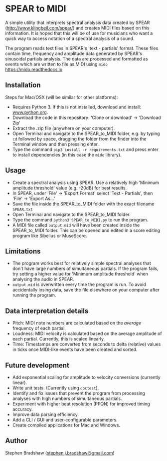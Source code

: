 # SPEAR to MIDI

A simple utility that interprets spectral analysis data created by SPEAR (http://www.klingbeil.com/spear/) and creates MIDI files based on this information. It is hoped that this will be of use for musicians who want a quick way to access notation of a spectral analysis of a sound.

The program reads text files in SPEAR's 'text - partials' format. These files contain time, frequency and amplitude data generated by SPEAR's sinusoidal partials analysis. The data are processed and formatted as events which are written to file as MIDI using `mido` https://mido.readthedocs.io

## Installation
Steps for Mac/OSX (will be similar for other platforms):
* Requires Python 3. If this is not installed, download and install: www.python.org.
* Download the code in this repository: 'Clone or download' -> 'Download Zip'
* Extract the .zip  file (anywhere on your computer).
* Open Terminal and navigate to the SPEAR_to_MIDI folder, e.g. by typing `cd` followed by space, dragging the folder from the finder into the Terminal window and then pressing enter.
* Type the command `pip3 install -r requirements.txt` and press enter to install dependencies (in this case the `mido` library).

## Usage
* Create a spectral analysis using SPEAR. Use a relatively high 'Minimum amplitude threshold' value (e.g. -20dB) for best results.
* In SPEAR, under 'File' -> 'Export Format' select 'Text - Partials', then 'File' -> 'Export As...'
* Save the file inside the SPEAR_to_MIDI folder with the exact filename `SPEAR.txt`
* Open Terminal and navigate to the SPEAR_to_MIDI folder.
* Type the command `python3 SPEAR_to_MIDI.py` to run the program.
* A MIDI file called `output.mid` will have been created inside the SPEAR_to_MIDI folder. This can be opened and edited in a score editing program like Sibelius or MuseScore.

## Limitations

* The program works best for relatively simple spectral analyses that don't have large numbers of simultaneous partials. If the program fails, try setting a higher value for 'Minimum amplitude threshold' when analysing the audio in SPEAR.
* `output.mid` is overwritten every time the program is run. To avoid accidentally losing data, save the file elsewhere on your computer after running the program.

## Data interpretation details

* Pitch: MIDI note numbers are calculated based on the *average* frequency of each partial.
* Loudness: MIDI velocity is calculated based on the average amplitude of each partial. Currently, this is scaled linearly.
* Time: Timestamps are converted from seconds to delta (relative) values in ticks once MIDI-like events have been created and sorted.

## Future development
* Add exponential scaling for amplitude to velocity conversions (currently linear).
* Write unit tests. (Currently using `doctest`).
* Identify and fix issues that prevent the program from processing analyses with high numbers of simultaneous partials.
* Experiment with higher beat resolution (PPQN) for improved timing accuracy.
* Improve data parsing efficiency.
* Add a CLI / GUI and user-configurable parameters.
* Create compiled applications for Mac and Windows.

## Author
Stephen Bradshaw (stephen.j.bradshaw@gmail.com)
